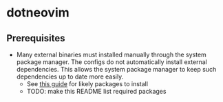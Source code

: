 # dotneovim
## Prerequisites
- Many external binaries must installed manually through the system package manager. The configs do not automatically install external dependencies. This allows the system package manager to keep such dependencies up to date more easily.
  - See [this guide](https://gist.github.com/hfarrow/bc40bbef99019ae093b9f721db174070) for likely packages to install
  - TODO: make this README list required packages
